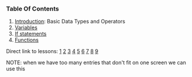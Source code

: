 ### Table Of Contents

1. [Introduction](#basic-data-types): Basic Data Types and Operators
1. [Variables](#variables)
1. [If statements](#if)
1. [Functions](#functions)

Direct link to lessons: [1](#lesson1) [2](#lesson2) [3](#lesson3) [4](#lesson4) [5](#lesson5) [6](#lesson6) [7](#lesson7) [8](#lesson8) [9](#lesson9)

NOTE: when we have too many entries that don't fit on one screen we can use this <!-- .slide: style="font-size:80%" -->

